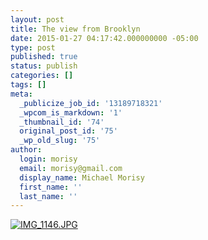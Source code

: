 ```yaml
---
layout: post
title: The view from Brooklyn
date: 2015-01-27 04:17:42.000000000 -05:00
type: post
published: true
status: publish
categories: []
tags: []
meta:
  _publicize_job_id: '13189718321'
  _wpcom_is_markdown: '1'
  _thumbnail_id: '74'
  original_post_id: '75'
  _wp_old_slug: '75'
author:
  login: morisy
  email: morisy@gmail.com
  display_name: Michael Morisy
  first_name: ''
  last_name: ''
---
```

<p><a href="http://morisy.com/wp-content/uploads/2015/01/IMG_1146.jpg"><img src="{{ site.baseurl }}/assets/IMG_1146.jpg" alt="IMG_1146.JPG" class="alignnone size-full" /></a></p>
